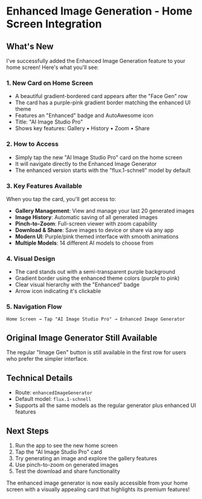 # Enhanced Image Generation - Home Screen Integration

## What's New

I've successfully added the Enhanced Image Generation feature to your home screen! Here's what you'll see:

### 1. **New Card on Home Screen**
- A beautiful gradient-bordered card appears after the "Face Gen" row
- The card has a purple-pink gradient border matching the enhanced UI theme
- Features an "Enhanced" badge and AutoAwesome icon
- Title: "AI Image Studio Pro"
- Shows key features: Gallery • History • Zoom • Share

### 2. **How to Access**
- Simply tap the new "AI Image Studio Pro" card on the home screen
- It will navigate directly to the Enhanced Image Generator
- The enhanced version starts with the "flux.1-schnell" model by default

### 3. **Key Features Available**
When you tap the card, you'll get access to:

- **Gallery Management**: View and manage your last 20 generated images
- **Image History**: Automatic saving of all generated images
- **Pinch-to-Zoom**: Full-screen viewer with zoom capability
- **Download & Share**: Save images to device or share via any app
- **Modern UI**: Purple/pink themed interface with smooth animations
- **Multiple Models**: 14 different AI models to choose from

### 4. **Visual Design**
- The card stands out with a semi-transparent purple background
- Gradient border using the enhanced theme colors (purple to pink)
- Clear visual hierarchy with the "Enhanced" badge
- Arrow icon indicating it's clickable

### 5. **Navigation Flow**
```
Home Screen → Tap "AI Image Studio Pro" → Enhanced Image Generator
```

## Original Image Generator Still Available
The regular "Image Gen" button is still available in the first row for users who prefer the simpler interface.

## Technical Details
- Route: `enhancedImageGenerator`
- Default model: `flux.1-schnell`
- Supports all the same models as the regular generator plus enhanced UI features

## Next Steps
1. Run the app to see the new home screen
2. Tap the "AI Image Studio Pro" card
3. Try generating an image and explore the gallery features
4. Use pinch-to-zoom on generated images
5. Test the download and share functionality

The enhanced image generator is now easily accessible from your home screen with a visually appealing card that highlights its premium features!
